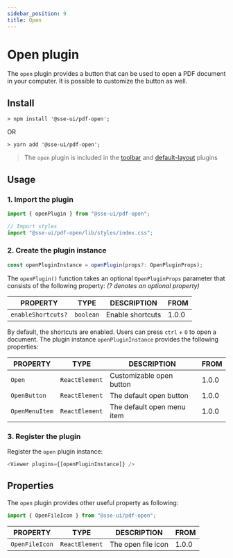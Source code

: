 ```yaml
---
sidebar_position: 9
title: Open
---
```


# Open plugin

The `open` plugin provides a button that can be used to open a PDF document in your computer. It is possible to customize the button as well.

## Install

```
> npm install '@sse-ui/pdf-open';
```

OR

```
> yarn add '@sse-ui/pdf-open';
```

> The `open` plugin is included in the [toolbar](/docs/ui/sse-pdf-viewer/plugin/toolbar) and [default-layout](/docs/ui/sse-pdf-viewer/plugin/default-layout) plugins

## Usage

### 1. Import the plugin

```javascript
import { openPlugin } from "@sse-ui/pdf-open";

// Import styles
import "@sse-ui/pdf-open/lib/styles/index.css";
```

### 2. Create the plugin instance

```javascript
const openPluginInstance = openPlugin(props?: OpenPluginProps);
```

The `openPlugin()` function takes an optional `OpenPluginProps` parameter that consists of the following property:
_(? denotes an optional property)_

| PROPERTY           | TYPE      | DESCRIPTION      | FROM  |
| ------------------ | --------- | ---------------- | ----- |
| `enableShortcuts?` | `boolean` | Enable shortcuts | 1.0.0 |

By default, the shortcuts are enabled. Users can press `ctrl` + `O` to open a document.
The plugin instance `openPluginInstance` provides the following properties:

| PROPERTY       | TYPE           | DESCRIPTION                | FROM  |
| -------------- | -------------- | -------------------------- | ----- |
| `Open`         | `ReactElement` | Customizable open button   | 1.0.0 |
| `OpenButton`   | `ReactElement` | The default open button    | 1.0.0 |
| `OpenMenuItem` | `ReactElement` | The default open menu item | 1.0.0 |

### 3. Register the plugin

Register the `open` plugin instance:

```javascript
<Viewer plugins={[openPluginInstance]} />
```

## Properties

The `open` plugin provides other useful property as following:

```javascript
import { OpenFileIcon } from "@sse-ui/pdf-open";
```

| PROPERTY       | TYPE           | DESCRIPTION        | FROM  |
| -------------- | -------------- | ------------------ | ----- |
| `OpenFileIcon` | `ReactElement` | The open file icon | 1.0.0 |
